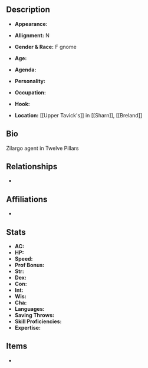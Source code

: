 ## Description
- **Appearance:** 

- **Allignment:** N

- **Gender & Race:** F gnome

- **Age:** 

- **Agenda:** 

- **Personality:** 

- **Occupation:** 

- **Hook:** 

- **Location:** [[Upper Tavick's]] in [[Sharn]], [[Breland]]

## Bio
Zilargo agent in Twelve Pillars

## Relationships
- 

## Affiliations
- 

## Stats
- **AC:** 
- **HP:** 
- **Speed:** 
- **Prof Bonus:** 
- **Str:** 
- **Dex:** 
- **Con:** 
- **Int:** 
- **Wis:** 
- **Cha:** 
- **Languages:** 
- **Saving Throws:** 
- **Skill Proficiencies:** 
- **Expertise:** 


## Items
- 
